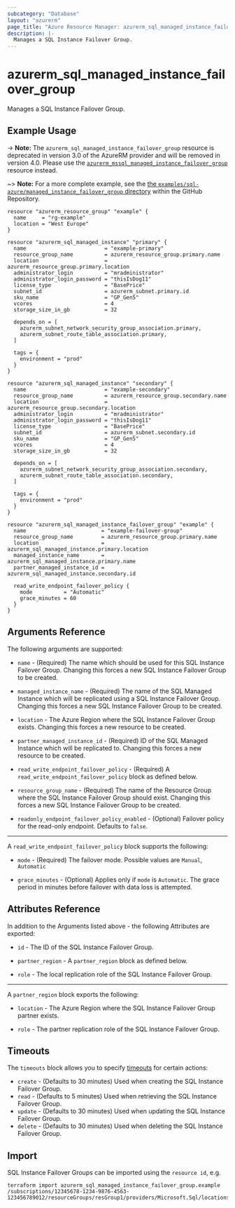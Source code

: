 ```yaml
---
subcategory: "Database"
layout: "azurerm"
page_title: "Azure Resource Manager: azurerm_sql_managed_instance_failover_group"
description: |-
  Manages a SQL Instance Failover Group.
---
```


# azurerm_sql_managed_instance_failover_group

Manages a SQL Instance Failover Group.

## Example Usage

-> **Note:** The `azurerm_sql_managed_instance_failover_group` resource is deprecated in version 3.0 of the AzureRM provider and will be removed in version 4.0. Please use the [`azurerm_mssql_managed_instance_failover_group`](https://registry.terraform.io/providers/hashicorp/azurerm/latest/docs/resources/mssql_managed_instance_failover_group) resource instead.

~> **Note:** For a more complete example, see the [the `examples/sql-azure/managed_instance_failover_group` directory](https://github.com/hashicorp/terraform-provider-azurerm/tree/main/examples/sql-azure/managed_instance_failover_group) within the GitHub Repository.

```hcl
resource "azurerm_resource_group" "example" {
  name     = "rg-example"
  location = "West Europe"
}

resource "azurerm_sql_managed_instance" "primary" {
  name                         = "example-primary"
  resource_group_name          = azurerm_resource_group.primary.name
  location                     = azurerm_resource_group.primary.location
  administrator_login          = "mradministrator"
  administrator_login_password = "thisIsDog11"
  license_type                 = "BasePrice"
  subnet_id                    = azurerm_subnet.primary.id
  sku_name                     = "GP_Gen5"
  vcores                       = 4
  storage_size_in_gb           = 32

  depends_on = [
    azurerm_subnet_network_security_group_association.primary,
    azurerm_subnet_route_table_association.primary,
  ]

  tags = {
    environment = "prod"
  }
}

resource "azurerm_sql_managed_instance" "secondary" {
  name                         = "example-secondary"
  resource_group_name          = azurerm_resource_group.secondary.name
  location                     = azurerm_resource_group.secondary.location
  administrator_login          = "mradministrator"
  administrator_login_password = "thisIsDog11"
  license_type                 = "BasePrice"
  subnet_id                    = azurerm_subnet.secondary.id
  sku_name                     = "GP_Gen5"
  vcores                       = 4
  storage_size_in_gb           = 32

  depends_on = [
    azurerm_subnet_network_security_group_association.secondary,
    azurerm_subnet_route_table_association.secondary,
  ]

  tags = {
    environment = "prod"
  }
}

resource "azurerm_sql_managed_instance_failover_group" "example" {
  name                        = "example-failover-group"
  resource_group_name         = azurerm_resource_group.primary.name
  location                    = azurerm_sql_managed_instance.primary.location
  managed_instance_name       = azurerm_sql_managed_instance.primary.name
  partner_managed_instance_id = azurerm_sql_managed_instance.secondary.id

  read_write_endpoint_failover_policy {
    mode          = "Automatic"
    grace_minutes = 60
  }
}
```

## Arguments Reference

The following arguments are supported:

* `name` - (Required) The name which should be used for this SQL Instance Failover Group. Changing this forces a new SQL Instance Failover Group to be created.

* `managed_instance_name` - (Required) The name of the SQL Managed Instance which will be replicated using a SQL Instance Failover Group. Changing this forces a new SQL Instance Failover Group to be created.

* `location` - The Azure Region where the SQL Instance Failover Group exists. Changing this forces a new resource to be created.

* `partner_managed_instance_id` - (Required) ID of the SQL Managed Instance which will be replicated to. Changing this forces a new resource to be created.

* `read_write_endpoint_failover_policy` - (Required) A `read_write_endpoint_failover_policy` block as defined below.

* `resource_group_name` - (Required) The name of the Resource Group where the SQL Instance Failover Group should exist. Changing this forces a new SQL Instance Failover Group to be created.

* `readonly_endpoint_failover_policy_enabled` - (Optional) Failover policy for the read-only endpoint. Defaults to `false`.

---

A `read_write_endpoint_failover_policy` block supports the following:

* `mode` - (Required) The failover mode. Possible values are `Manual`, `Automatic`

* `grace_minutes` - (Optional) Applies only if `mode` is `Automatic`. The grace period in minutes before failover with data loss is attempted.

## Attributes Reference

In addition to the Arguments listed above - the following Attributes are exported:

* `id` - The ID of the SQL Instance Failover Group.

* `partner_region` - A `partner_region` block as defined below.

* `role` - The local replication role of the SQL Instance Failover Group.

---

A `partner_region` block exports the following:

* `location` - The Azure Region where the SQL Instance Failover Group partner exists.

* `role` - The partner replication role of the SQL Instance Failover Group.

## Timeouts

The `timeouts` block allows you to specify [timeouts](https://www.terraform.io/language/resources/syntax#operation-timeouts) for certain actions:

* `create` - (Defaults to 30 minutes) Used when creating the SQL Instance Failover Group.
* `read` - (Defaults to 5 minutes) Used when retrieving the SQL Instance Failover Group.
* `update` - (Defaults to 30 minutes) Used when updating the SQL Instance Failover Group.
* `delete` - (Defaults to 30 minutes) Used when deleting the SQL Instance Failover Group.

## Import

SQL Instance Failover Groups can be imported using the `resource id`, e.g.

```shell
terraform import azurerm_sql_managed_instance_failover_group.example /subscriptions/12345678-1234-9876-4563-123456789012/resourceGroups/resGroup1/providers/Microsoft.Sql/locations/Location/instanceFailoverGroups/failoverGroup1
```
